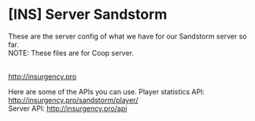 # [INS] Server Sandstorm
These are the server config of what we have for our Sandstorm server so far.<br>
NOTE: These files are for Coop server.<br><br>

http://insurgency.pro

Here are some of the APIs you can use.
Player statistics API: http://insurgency.pro/sandstorm/player/<br>
Server API: http://insurgency.pro/api
